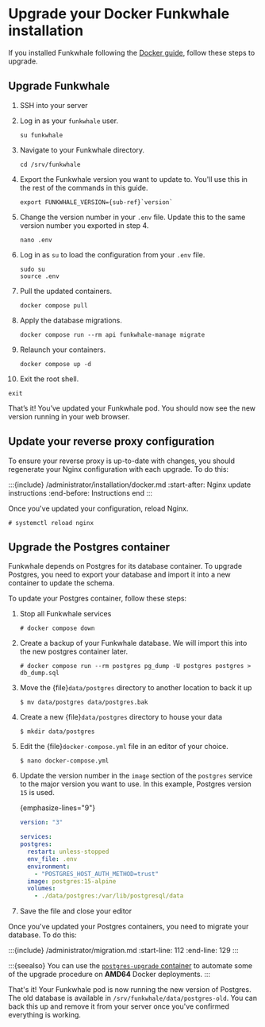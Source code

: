 # Upgrade your Docker Funkwhale installation

If you installed Funkwhale following the [Docker guide](../installation/docker.md), follow these steps to upgrade.

## Upgrade Funkwhale

1. SSH into your server
2. Log in as your `funkwhale` user.

   ```{code-block} sh
   su funkwhale
   ```

3. Navigate to your Funkwhale directory.

   ```{code-block} sh
   cd /srv/funkwhale
   ```

4. Export the Funkwhale version you want to update to. You'll use this in the rest of the commands in this guide.

   ```{parsed-literal}
   export FUNKWHALE_VERSION={sub-ref}`version`
   ```

5. Change the version number in your `.env` file. Update this to the same version number you exported in step 4.

   ```{code-block} sh
   nano .env
   ```

6. Log in as `su` to load the configuration from your `.env` file.

   ```{code-block} sh
   sudo su
   source .env
   ```

7. Pull the updated containers.

   ```{code-block} sh
   docker compose pull
   ```

8. Apply the database migrations.

   ```{code-block} sh
   docker compose run --rm api funkwhale-manage migrate
   ```

9. Relaunch your containers.

   ```{code-block} sh
   docker compose up -d
   ```

10. Exit the root shell.

```{code-block} sh
exit
```

That’s it! You’ve updated your Funkwhale pod. You should now see the new version running in your web browser.

## Update your reverse proxy configuration

To ensure your reverse proxy is up-to-date with changes, you should regenerate your Nginx configuration with each upgrade. To do this:

:::{include} /administrator/installation/docker.md
:start-after: Nginx update instructions
:end-before: Instructions end
:::

Once you've updated your configuration, reload Nginx.

```console
# systemctl reload nginx
```

## Upgrade the Postgres container

Funkwhale depends on Postgres for its database container. To upgrade Postgres, you need to export your database and import it into a new container to update the schema.

To update your Postgres container, follow these steps:



1. Stop all Funkwhale services

   ```console
   # docker compose down
   ```

2. Create a backup of your Funkwhale database. We will import this into the new postgres container later.

   ```console
   # docker compose run --rm postgres pg_dump -U postgres postgres > db_dump.sql
   ```
   
3. Move the {file}`data/postgres` directory to another location to back it up

   ```console
   $ mv data/postgres data/postgres.bak
   ```

4. Create a new {file}`data/postgres` directory to house your data

   ```console
   $ mkdir data/postgres
   ```

5. Edit the {file}`docker-compose.yml` file in an editor of your choice.

   ```console
   $ nano docker-compose.yml
   ```

6. Update the version number in the `image` section of the `postgres` service to the major version you want to use. In this example, Postgres version `15` is used.

   {emphasize-lines="9"}

   ```yaml
   version: "3"

   services:
   postgres:
     restart: unless-stopped
     env_file: .env
     environment:
       - "POSTGRES_HOST_AUTH_METHOD=trust"
     image: postgres:15-alpine
     volumes:
       - ./data/postgres:/var/lib/postgresql/data
   ```

7. Save the file and close your editor

Once you've updated your Postgres containers, you need to migrate your database. To do this:

:::{include} /administrator/migration.md
:start-line: 112
:end-line: 129
:::

:::{seealso}
You can use the [`postgres-upgrade` container](https://hub.docker.com/r/tianon/postgres-upgrade/) to automate some of the upgrade procedure on **AMD64** Docker deployments.
:::

That's it! Your Funkwhale pod is now running the new version of Postgres. The old database is available in `/srv/funkwhale/data/postgres-old`. You can back this up and remove it from your server once you've confirmed everything is working.
